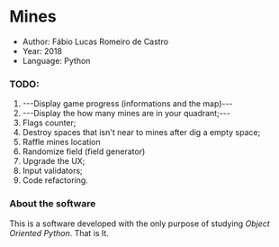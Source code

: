 # Mines
- Author: Fábio Lucas Romeiro de Castro
- Year: 2018
- Language: Python

### TODO:
1. ---Display game progress (informations and the map)---
2. ---Display the how many mines are in your quadrant;---
3. Flags counter;
4. Destroy spaces that isn't near to mines after dig a empty space;
5. Raffle mines location
6. Randomize field (field generator)
7. Upgrade the UX;
8. Input validators;
9. Code refactoring.

### About the software
This is a software developed with the only purpose of studying *Object Oriented Python*. That is It.
